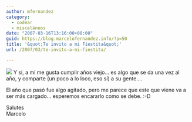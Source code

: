 ```yaml
---
author: mfernandez
category:
  - codear
  - misceláneos
date: "2007-03-16T13:16:00+00:00"
guid: https://blog.marcelofernandez.info/?p=50
title: '&quot;Te invito a mi Fiestita&quot;'
url: /2007/03/te-invito-a-mi-fiestita/

---
```

[![](http://3.bp.blogspot.com/_nDZ247g0qSM/RfqaMhz0ljI/AAAAAAAAAEs/xi5QihGyIvk/s400/214091361_ef804ef85b.jpg)](http://3.bp.blogspot.com/_nDZ247g0qSM/RfqaMhz0ljI/AAAAAAAAAEs/xi5QihGyIvk/s1600-h/214091361_ef804ef85b.jpg) Y sí, a mí me gusta cumplir años viejo... es algo que se da una vez al año, y comparte (un poco a lo loco, eso sí) a su gente....

El año que pasó fue algo agitado, pero me parece que este que viene va a ser más cargado... esperemos encararlo como se debe. :-D

Salutes  
Marcelo
